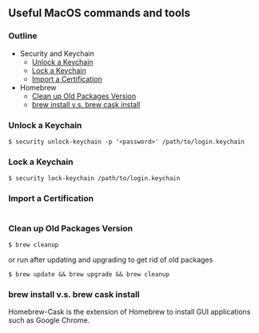 ## Useful MacOS commands and tools

### Outline
- Security and Keychain
    - [Unlock a Keychain](#unlock-a-keychain)
    - [Lock a Keychain](#lock-a-keychain)
    - [Import a Certification](#import-a-certification)
- Homebrew
    - [Clean up Old Packages Version ](clean-up-old-packages-version)
    - [brew install v.s. brew cask install](brew-install-v.s.-brew-cask-install)
### Unlock a Keychain
```shell
$ security unlock-keychain -p '<password>' /path/to/login.keychain    
```

### Lock a Keychain
```shell
$ security lock-keychain /path/to/login.keychain    
```

### Import a Certification
```shell

```

### Clean up Old Packages Version
```shell
$ brew cleanup
```

or run after updating and upgrading to get rid of old packages

```shell
$ brew update && brew upgrade && brew cleanup
```

### brew install v.s. brew cask install
Homebrew-Cask is the extension of Homebrew to install GUI applications such as Google Chrome.

